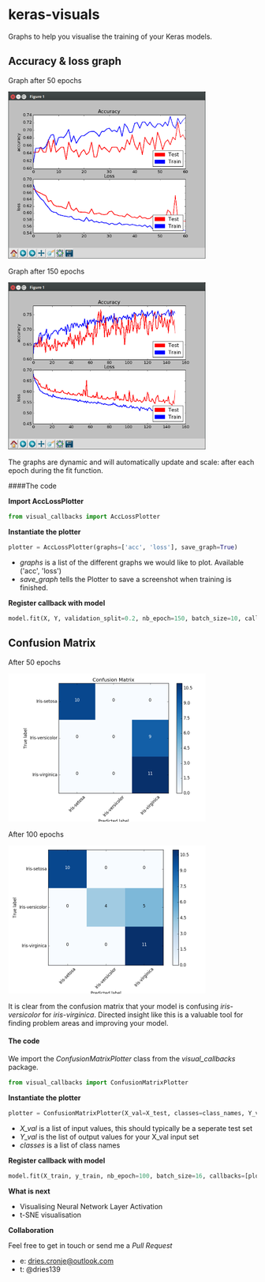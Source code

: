 # keras-visuals
Graphs to help you visualise the training of your Keras models.


## Accuracy & loss graph

Graph after 50 epochs

<img src="/img/s1.png" width="400"/>


Graph after 150 epochs

<img src="/img/s2.png" width="400"/>

The graphs are dynamic and will automatically update and scale: after each epoch during the fit function.

####The code

**Import AccLossPlotter**

```python
from visual_callbacks import AccLossPlotter

```

**Instantiate the plotter**
```python
plotter = AccLossPlotter(graphs=['acc', 'loss'], save_graph=True)
```
* *graphs* is a list of the different graphs we would like to plot. Available ('acc', 'loss')
* *save_graph* tells the Plotter to save a screenshot when training is finished.


**Register callback with model**

```python
model.fit(X, Y, validation_split=0.2, nb_epoch=150, batch_size=10, callbacks=[plotter])
```

## Confusion Matrix

After 50 epochs

<img src="/img/c1.png" width="400"/>


After 100 epochs

<img src="/img/_c2.png" width="400"/>

It is clear from the confusion matrix that your model is confusing *iris-versicolor* for *iris-virginica*. Directed insight like this is a valuable tool for finding problem areas and improving your model.


#### The code

We import the *ConfusionMatrixPlotter* class from the *visual_callbacks* package.


```python
from visual_callbacks import ConfusionMatrixPlotter

```

**Instantiate the plotter**
```python
plotter = ConfusionMatrixPlotter(X_val=X_test, classes=class_names, Y_val=y_test)
```

* *X_val* is a list of input values, this should typically be a seperate test set
* *Y_val* is the list of output values for your X_val input set
* *classes* is a list of class names

**Register callback with model**

```python
model.fit(X_train, y_train, nb_epoch=100, batch_size=16, callbacks=[plotter])
```

**What is next**

* Visualising Neural Network Layer Activation 
* t-SNE visualisation

**Collaboration**

Feel free to get in touch or send me a *Pull Request*

* e: dries.cronje@outlook.com
* t: @dries139





